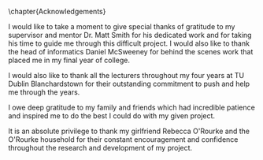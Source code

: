 \chapter{Acknowledgements}

I would like to take a moment to give special thanks of gratitude to my supervisor and mentor Dr. Matt Smith for his dedicated work and for taking his time to guide me through this difficult project. I would also like to thank the head of informatics Daniel McSweeney for behind the scenes work that placed me in my final year of college.

I would also like to thank all the lecturers throughout my four years at TU Dublin Blanchardstown for their outstanding commitment to push and help me through the years. 

I owe deep gratitude to my family and friends which had incredible patience and inspired me to do the best I could do with my given project. 

It is an absolute privilege to thank my girlfriend Rebecca O'Rourke and the O'Rourke household for their constant encouragement and confidence throughout the research and development of my project.
